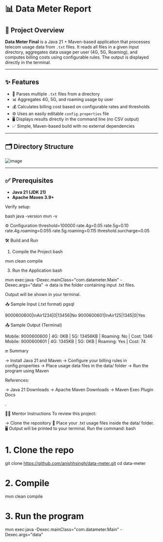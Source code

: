 # 📊 Data Meter Report

## 📘 Project Overview

**Data Meter Final** is a Java 21 + Maven-based application that processes telecom usage data from `.txt` files. It reads all files in a given input directory, aggregates data usage per user (4G, 5G, Roaming), and computes billing costs using configurable rules. The output is displayed directly in the terminal.

---

## ✨ Features

- 📂 Parses multiple `.txt` files from a directory
- 📊 Aggregates 4G, 5G, and roaming usage by user
- 💰 Calculates billing cost based on configurable rates and thresholds
- ⚙️ Uses an easily editable `config.properties` file
- 🖥️ Displays results directly in the command line (no CSV output)
- ✅ Simple, Maven-based build with no external dependencies

---

## 🗂️ Directory Structure

![image](https://github.com/user-attachments/assets/fbd0d4d7-5f07-4e4a-84fb-16ac8e73ff91)


---

## ✅ Prerequisites

- **Java 21 (JDK 21)**
- **Apache Maven 3.9+**

Verify setup:

bash
java -version
mvn -v

⚙️ Configuration
threshold=100000
rate.4g=0.05
rate.5g=0.10
rate.4g.roaming=0.055
rate.5g.roaming=0.115
threshold.surcharge=0.05


🛠️ Build and Run
1. Compile the Project
bash

mvn clean compile

3. Run the Application
bash

mvn exec:java -Dexec.mainClass="com.datameter.Main" -Dexec.args="data"
-> data is the folder containing input .txt files.

Output will be shown in your terminal.

📥 Sample Input (.txt format)
pgsql

9000600600|InAir1234|0|13456|No
9000600601|InAir125|1345|0|Yes

📤 Sample Output (Terminal)

Mobile: 9000600600 | 4G: 0KB | 5G: 13456KB | Roaming: No | Cost: 1346
Mobile: 9000600601 | 4G: 1345KB | 5G: 0KB | Roaming: Yes | Cost: 74

🔚 Summary

-> Install Java 21 and Maven
-> Configure your billing rules in config.properties
-> Place usage data files in the data/ folder
-> Run the program using Maven

References:

-> Java 21 Downloads
-> Apache Maven Downloads
-> Maven Exec Plugin Docs

.

👨‍🏫 Mentor Instructions
To review this project:

->  Clone the repository
📂 Place your .txt usage files inside the data/ folder.
🖥️ Output will be printed to your terminal.
Run the command:
bash

# 1. Clone the repo
git clone https://github.com/anishhsingh/data-meter.git
cd data-meter

# 2. Compile
mvn clean compile

# 3. Run the program
mvn exec:java -Dexec.mainClass="com.datameter.Main" -Dexec.args="data"


